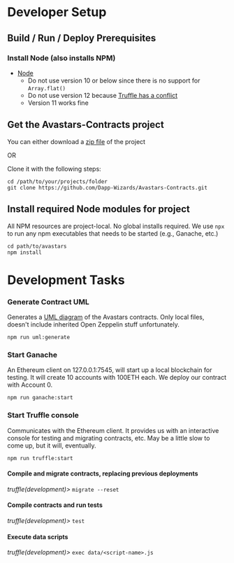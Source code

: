 #  Developer Setup
## Build / Run / Deploy Prerequisites
### Install Node (also installs NPM)
 * [Node](https://nodejs.org/en/download/) 
   - Do not use version 10 or below since there is no support for `Array.flat()`
   - Do not use version 12 because [Truffle has a conflict](https://github.com/trufflesuite/truffle/issues/2070)
   - Version 11 works fine
   
   
## Get the Avastars-Contracts project
You can either download a [zip file](https://github.com/Dapp-Wizards/Avastars-Contracts/archive/master.zip) of the project

OR 

Clone it with the following steps:
```
cd /path/to/your/projects/folder
git clone https://github.com/Dapp-Wizards/Avastars-Contracts.git
```   
## Install required Node modules for project
All NPM resources are project-local. No global installs required. We use `npx` to run any npm
executables that needs to be started (e.g., Ganache, etc.)

```
cd path/to/avastars
npm install
```

# Development Tasks
### Generate Contract UML
Generates a [UML diagram](https://dapp-wizards.github.io/Avastars-Contracts/#/project/ContractArchitecture?id=full-system-uml-diagram) of the Avastars contracts. Only local files, doesn't include inherited Open Zeppelin stuff unfortunately.

```npm run uml:generate```

### Start Ganache
An Ethereum client on 127.0.0.1:7545, will start up a local blockchain for testing. It will
create 10 accounts with 100ETH each. We deploy our contract with Account 0.

```npm run ganache:start```

### Start Truffle console
Communicates with the Ethereum client. It provides us with an interactive console for testing
and migrating contracts, etc. May be a little slow to come up, but it will, eventually.

```npm run truffle:start```

#### Compile and migrate contracts, replacing previous deployments
*truffle(development)>* ```migrate --reset```

#### Compile contracts and run tests
*truffle(development)>* ```test```

#### Execute data scripts
*truffle(development)>* ```exec data/<script-name>.js```